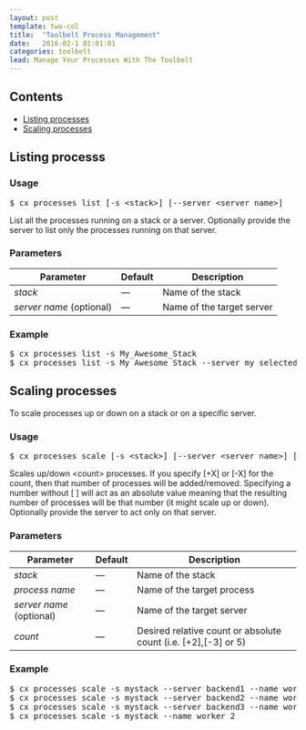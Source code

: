 ```yaml
---
layout: post
template: two-col
title:  "Toolbelt Process Management"
date:   2016-02-1 01:01:01
categories: toolbelt
lead: Manage Your Processes With The Toolbelt
---
```


<h2>Contents</h2>
<ul class="page-toc">
    <li><a href="#process-list">Listing processes</a></li>
    <li><a href="#process-scale">Scaling processes</a></li>
</ul>

<h2 id="process-list">Listing processs</h2>
<h3>Usage</h3>
<pre class="prettyprint">
$ cx processes list [-s &lt;stack&gt;] [--server &lt;server name&gt;]
</pre>

List all the processes running on a stack or a server. Optionally provide the server to list only the processes running on that server.

<h3>Parameters</h3>
<table class='table table-bordered table-striped table-small'>
    <thead>
    <tr>
        <th align="center">Parameter</th>
        <th align="center">Default</th>
        <th align="center">Description</th>
    </tr>
    </thead>
    <tbody>
    <tr>
        <td><i>stack</i></td>
        <td>&mdash;</td>
        <td>Name of the stack</td>
    </tr>
    <tr>
        <td><i>server name</i> (optional)</td>
        <td>&mdash;</td>
        <td>Name of the target server</td>
    </tr>
    </tbody>
</table>

<h3>Example</h3>
<pre class="prettyprint">
$ cx processes list -s My_Awesome_Stack
$ cx processes list -s My_Awesome_Stack --server my_selected_server
</pre>

<h2 id="process-scale">Scaling processes</h2>
To scale processes up or down on a stack or on a specific server.
<h3>Usage</h3>
<pre class="prettyprint">
$ cx processes scale [-s &lt;stack&gt;] [--server &lt;server name&gt;] [--name &lt;process name&gt;] &lt;count&gt;
</pre>

Scales up/down &lt;count&gt; processes. If you specify [+X] or [-X] for the count, then that number of processes will be added/removed. Specifying a number without [ ] will act as an absolute value meaning that the resulting number of processes will be that number (it might scale up or down). Optionally provide the server to act only on that server.

<h3>Parameters</h3>
<table class='table table-bordered table-striped table-small'>
    <thead>
    <tr>
        <th align="center">Parameter</th>
        <th align="center">Default</th>
        <th align="center">Description</th>
    </tr>
    </thead>
    <tbody>
    <tr>
        <td><i>stack</i></td>
        <td>&mdash;</td>
        <td>Name of the stack</td>
    </tr>
    <tr>
        <td><i>process name</i></td>
        <td>&mdash;</td>
        <td>Name of the target process</td>
    </tr>
    <tr>
        <td><i>server name</i> (optional)</td>
        <td>&mdash;</td>
        <td>Name of the target server</td>
    </tr>
    <tr>
        <td><i>count</i></td>
        <td>&mdash;</td>
        <td>Desired relative count or absolute count (i.e. [+2],[-3] or 5)</td>
    </tr>
    </tbody>
</table>

<h3>Example</h3>
<pre class="prettyprint">
$ cx processes scale -s mystack --server backend1 --name worker [+5]
$ cx processes scale -s mystack --server backend2 --name worker [-5]
$ cx processes scale -s mystack --server backend3 --name worker 15
$ cx processes scale -s mystack --name worker 2
</pre>
